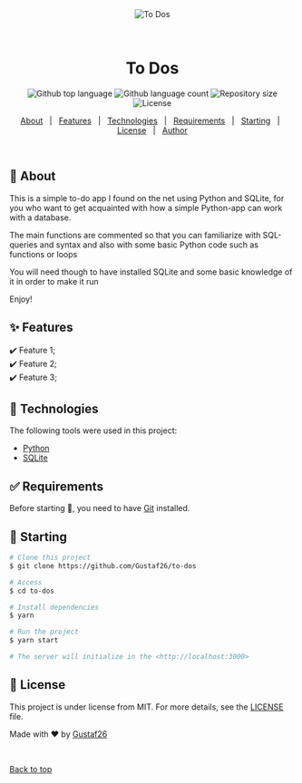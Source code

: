 <div align="center" id="top"> 
  <img src="./.github/app.gif" alt="To Dos" />

&#xa0;

  <!-- <a href="https://todos.netlify.app">Demo</a> -->
</div>

<h1 align="center">To Dos</h1>

<p align="center">
  <img alt="Github top language" src="https://img.shields.io/github/languages/top/Gustaf26/to-dos?color=56BEB8">

  <img alt="Github language count" src="https://img.shields.io/github/languages/count/Gustaf26/to-dos?color=56BEB8">

  <img alt="Repository size" src="https://img.shields.io/github/repo-size/Gustaf26/to-dos?color=56BEB8">

  <img alt="License" src="https://img.shields.io/github/license/Gustaf26/to-dos?color=56BEB8">

</p>

<!-- Status -->

<!-- <h4 align="center">
	🚧  To Dos 🚀 Under construction...  🚧
</h4>

<hr> -->

<p align="center">
  <a href="#dart-about">About</a> &#xa0; | &#xa0; 
  <a href="#sparkles-features">Features</a> &#xa0; | &#xa0;
  <a href="#rocket-technologies">Technologies</a> &#xa0; | &#xa0;
  <a href="#white_check_mark-requirements">Requirements</a> &#xa0; | &#xa0;
  <a href="#checkered_flag-starting">Starting</a> &#xa0; | &#xa0;
  <a href="#memo-license">License</a> &#xa0; | &#xa0;
  <a href="https://github.com/{{YOUR_GITHUB_USERNAME}}" target="_blank">Author</a>
</p>

<br>

## :dart: About

This is a simple to-do app I found on the net using Python and SQLite, for you who want to get acquainted with how a simple Python-app can work with a database.

The main functions are commented so that you can familiarize with SQL-queries and syntax and also with some basic Python code such as functions or loops

You will need though to have installed SQLite and some basic knowledge of it in order to make it run

Enjoy!

## :sparkles: Features

:heavy_check_mark: Feature 1;\
:heavy_check_mark: Feature 2;\
:heavy_check_mark: Feature 3;

## :rocket: Technologies

The following tools were used in this project:

- [Python](https://docs.python.org/)
- [SQLite](https://sqlite.org/)

## :white_check_mark: Requirements

Before starting :checkered_flag:, you need to have [Git](https://git-scm.com) installed.

## :checkered_flag: Starting

```bash
# Clone this project
$ git clone https://github.com/Gustaf26/to-dos

# Access
$ cd to-dos

# Install dependencies
$ yarn

# Run the project
$ yarn start

# The server will initialize in the <http://localhost:3000>
```

## :memo: License

This project is under license from MIT. For more details, see the [LICENSE](LICENSE.md) file.

Made with :heart: by <a href="https://github.com/Gustaf26" target="_blank">Gustaf26</a>

&#xa0;

<a href="#top">Back to top</a>
